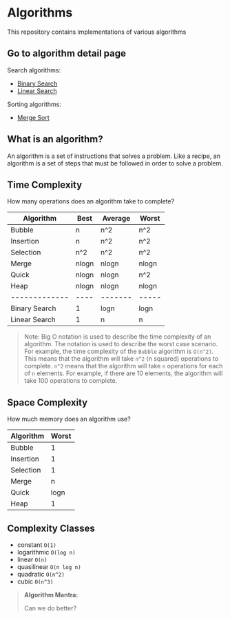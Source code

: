 # Algorithms

This repository contains implementations of various algorithms

## Go to algorithm detail page

Search algorithms:

- [Binary Search](./BINARY-SEARCH.md)
- [Linear Search](./LINEAR-SEARCH.md)

Sorting algorithms:

- [Merge Sort](./MERGE-SORT.md)

## What is an algorithm?

An algorithm is a set of instructions that solves a problem. Like a recipe, an algorithm is a set of steps that must be followed in order to solve a problem.

## Time Complexity

How many operations does an algorithm take to complete?

| Algorithm     | Best  | Average | Worst |
| ------------- | ----- | ------- | ----- |
| Bubble        | n     | n^2     | n^2   |
| Insertion     | n     | n^2     | n^2   |
| Selection     | n^2   | n^2     | n^2   |
| Merge         | nlogn | nlogn   | nlogn |
| Quick         | nlogn | nlogn   | n^2   |
| Heap          | nlogn | nlogn   | nlogn |
| ------------- | ----  | ------- | ----- |
| Binary Search | 1     | logn    | logn  |
| Linear Search | 1     | n       | n     |

> Note: Big O notation is used to describe the time complexity of an algorithm. The notation is used to describe the worst case scenario. For example, the time complexity of the `Bubble` algorithm is `O(n^2)`. This means that the algorithm will take `n^2` (n squared) operations to complete. `n^2` means that the algorithm will take `n` operations for each of `n` elements. For example, if there are 10 elements, the algorithm will take 100 operations to complete.

## Space Complexity

How much memory does an algorithm use?

| Algorithm | Worst |
| --------- | ----- |
| Bubble    | 1     |
| Insertion | 1     |
| Selection | 1     |
| Merge     | n     |
| Quick     | logn  |
| Heap      | 1     |

## Complexity Classes

- constant `O(1)`
- logarithmic `O(log n)`
- linear `O(n)`
- quasilinear `O(n log n)`
- quadratic `O(n^2)`
- cubic `O(n^3)`

> **Algorithm Mantra:**
>
> Can we do better?

